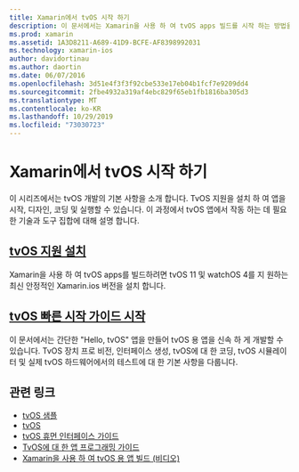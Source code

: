 ```yaml
---
title: Xamarin에서 tvOS 시작 하기
description: 이 문서에서는 Xamarin을 사용 하 여 tvOS apps 빌드를 시작 하는 방법을 설명 합니다. 설치 가이드 및 빠른 시작 가이드에 연결 됩니다.
ms.prod: xamarin
ms.assetid: 1A3D8211-A689-41D9-BCFE-AF8398992031
ms.technology: xamarin-ios
author: davidortinau
ms.author: daortin
ms.date: 06/07/2016
ms.openlocfilehash: 3d51e4f3f3f92cbe533e17eb04b1fcf7e9209dd4
ms.sourcegitcommit: 2fbe4932a319af4ebc829f65eb1fb1816ba305d3
ms.translationtype: MT
ms.contentlocale: ko-KR
ms.lasthandoff: 10/29/2019
ms.locfileid: "73030723"
---
```

# <a name="getting-started-with-tvos-in-xamarin"></a>Xamarin에서 tvOS 시작 하기

이 시리즈에서는 tvOS 개발의 기본 사항을 소개 합니다. TvOS 지원을 설치 하 여 앱을 시작, 디자인, 코딩 및 실행할 수 있습니다. 이 과정에서 tvOS 앱에서 작동 하는 데 필요한 기술과 도구 집합에 대해 설명 합니다.

## <a name="installing-tvos-supportiostvosget-startedinstallationmd"></a>[tvOS 지원 설치](~/ios/tvos/get-started/installation.md)

Xamarin을 사용 하 여 tvOS apps를 빌드하려면 tvOS 11 및 watchOS 4를 지 원하는 최신 안정적인 Xamarin.ios 버전을 설치 합니다.

## <a name="hello-tvos-quick-start-guideiostvosget-startedhello-tvosmd"></a>[tvOS 빠른 시작 가이드 시작](~/ios/tvos/get-started/hello-tvos.md)

이 문서에서는 간단한 "Hello, tvOS" 앱을 만들어 tvOS 용 앱을 신속 하 게 개발할 수 있습니다. TvOS 장치 프로 비전, 인터페이스 생성, tvOS에 대 한 코딩, tvOS 시뮬레이터 및 실제 tvOS 하드웨어에서의 테스트에 대 한 기본 사항을 다룹니다.

## <a name="related-links"></a>관련 링크

- [tvOS 샘플](https://docs.microsoft.com/samples/browse/?products=xamarin&term=Xamarin.iOS+tvOS)
- [tvOS](https://developer.apple.com/tvos/)
- [tvOS 휴먼 인터페이스 가이드](https://developer.apple.com/tvos/human-interface-guidelines/)
- [TvOS에 대 한 앱 프로그래밍 가이드](https://developer.apple.com/library/prerelease/tvos/documentation/General/Conceptual/AppleTV_PG/)
- [Xamarin을 사용 하 여 tvOS 용 앱 빌드 (비디오)](https://university.xamarin.com/lightninglectures/tvos-with-xamarin)
